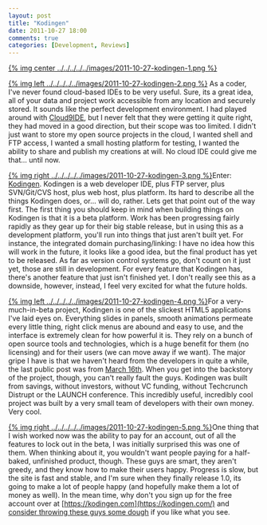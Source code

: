 ```yaml
---
layout: post
title: "Kodingen"
date: 2011-10-27 18:00
comments: true
categories: [Development, Reviews]
---
```


[{% img center ../../../../../images/2011-10-27-kodingen-1.png %}](../../../../../images/2011-10-27-kodingen-1-full.png)

[{% img left ../../../../../images/2011-10-27-kodingen-2.png %}](../../../../../images/2011-10-27-kodingen-2-full.png) As a coder, I've never found cloud-based IDEs to be very useful. Sure, its a great idea, all of your data and project work accessible from any location and securely stored. It sounds like the perfect development environment. I had played around with [Cloud9IDE](http://c9.io/), but I never felt that they were getting it quite right, they had moved in a good direction, but their scope was too limited. I didn't just want to store my open source projects in the cloud, I wanted shell and FTP access, I wanted a small hosting platform for testing, I wanted the ability to share and publish my creations at will. No cloud IDE could give me that... until now.

[{% img right ../../../../../images/2011-10-27-kodingen-3.png %}](../../../../../images/2011-10-27-kodingen-3-full.png)Enter: [Kodingen](https://kodingen.com/). Kodingen is a web developer IDE, plus FTP server, plus SVN/Git/CVS host, plus web host, plus platform. Its hard to describe all the things Kodingen does, or... will do, rather. Lets get that point out of the way first. The first thing you should keep in mind when building things on Kodingen is that it is a beta platform. Work has been progressing fairly rapidly as they gear up for their big stable release, but in using this as a development platform, you'll run into things that just aren't built yet. For instance, the integrated domain purchasing/linking: I have no idea how this will work in the future, it looks like a good idea, but the final product has yet to be released. As far as version control systems go, don't count on it just yet, those are still in development. For every feature that Kodingen has, there's another feature that just isn't finished yet. I don't really see this as a downside, however, instead, I feel very excited for what the future holds.

[{% img left ../../../../../images/2011-10-27-kodingen-4.png %}](../../../../../images/2011-10-27-kodingen-4-full.png)For a very-much-in-beta project, Kodingen is one of the slickest HTML5 applications I've laid eyes on. Everything slides in panels, smooth animations permeate every little thing, right click menus are abound and easy to use, and the interface is extremely clean for how powerful it is. They rely on a bunch of open source tools and technologies, which is a huge benefit for them (no licensing) and for their users (we can move away if we want). The major gripe I have is that we haven't heard from the developers in quite a while, the last public post was from [March 16th](https://kodingen.com/w/2011/03/16/sorry-were-delayed/). When you get into the backstory of the project, though, you can't really fault the guys. Kodingen was built from savings, without investors, without VC funding, without Techcrunch Distrupt or the LAUNCH conference. This incredibly useful, incredibly cool project was built by a very small team of developers with their own money. Very cool.

[{% img right ../../../../../images/2011-10-27-kodingen-5.png %}](../../../../../images/2011-10-27-kodingen-5-full.png)One thing that I wish worked now was the ability to pay for an account, out of all the features to lock out in the beta, I was initially surprised this was one of them. When thinking about it, you wouldn't want people paying for a half-baked, unfinished product, though. These guys are smart, they aren't greedy, and they know how to make their users happy. Progress is slow, but the site is fast and stable, and I'm sure when they finally release 1.0, its going to make a lot of people happy (and hopefully make them a lot of money as well). In the mean time, why don't you sign up for the free account over at [https://kodingen.com](https://kodingen.com/) and [consider throwing these guys some dough](http://pledgie.com/campaigns/8303) if you like what you see.
